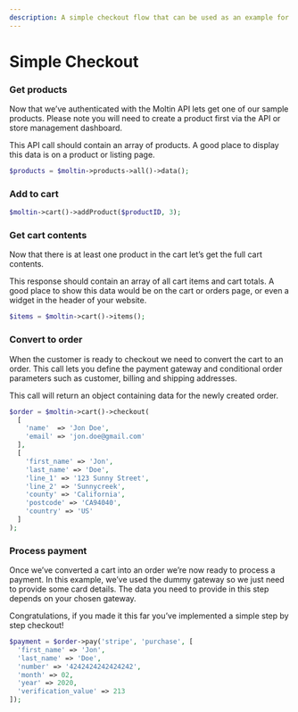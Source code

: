 ```yaml
---
description: A simple checkout flow that can be used as an example for your application
---
```


# Simple Checkout

### Get products

Now that we’ve authenticated with the Moltin API lets get one of our sample products. Please note you will need to create a product first via the API or store management dashboard.

This API call should contain an array of products. A good place to display this data is on a product or listing page.

```php
$products = $moltin->products->all()->data();
```

### Add to cart

```php
$moltin->cart()->addProduct($productID, 3);
```

### Get cart contents

Now that there is at least one product in the cart let’s get the full cart contents.

This response should contain an array of all cart items and cart totals. A good place to show this data would be on the cart or orders page, or even a widget in the header of your website.

```php
$items = $moltin->cart()->items();
```

### Convert to order

When the customer is ready to checkout we need to convert the cart to an order. This call lets you define the payment gateway and conditional order parameters such as customer, billing and shipping addresses.

This call will return an object containing data for the newly created order.  


```php
$order = $moltin->cart()->checkout(
  [
    'name'  => 'Jon Doe',
    'email' => 'jon.doe@gmail.com'
  ],
  [
    'first_name' => 'Jon',
    'last_name' => 'Doe',
    'line_1' => '123 Sunny Street',
    'line_2' => 'Sunnycreek',
    'county' => 'California',
    'postcode' => 'CA94040',
    'country' => 'US'
  ]
);
```

### Process payment

Once we’ve converted a cart into an order we’re now ready to process a payment. In this example, we’ve used the dummy gateway so we just need to provide some card details. The data you need to provide in this step depends on your chosen gateway.

Congratulations, if you made it this far you’ve implemented a simple step by step checkout!

```php
$payment = $order->pay('stripe', 'purchase', [
  'first_name' => 'Jon',
  'last_name' => 'Doe',
  'number' => '4242424242424242',
  'month' => 02,
  'year' => 2020,
  'verification_value' => 213
]);
```

